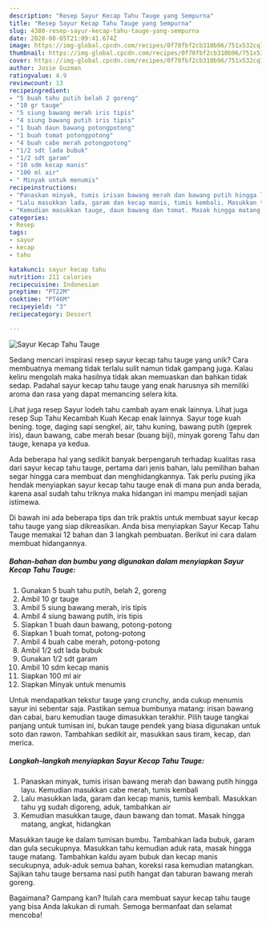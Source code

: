 ```yaml
---
description: "Resep Sayur Kecap Tahu Tauge yang Sempurna"
title: "Resep Sayur Kecap Tahu Tauge yang Sempurna"
slug: 4380-resep-sayur-kecap-tahu-tauge-yang-sempurna
date: 2020-08-05T21:09:41.674Z
image: https://img-global.cpcdn.com/recipes/0f78fbf2cb310b96/751x532cq70/sayur-kecap-tahu-tauge-foto-resep-utama.jpg
thumbnail: https://img-global.cpcdn.com/recipes/0f78fbf2cb310b96/751x532cq70/sayur-kecap-tahu-tauge-foto-resep-utama.jpg
cover: https://img-global.cpcdn.com/recipes/0f78fbf2cb310b96/751x532cq70/sayur-kecap-tahu-tauge-foto-resep-utama.jpg
author: Josie Guzman
ratingvalue: 4.9
reviewcount: 13
recipeingredient:
- "5 buah tahu putih belah 2 goreng"
- "10 gr tauge"
- "5 siung bawang merah iris tipis"
- "4 siung bawang putih iris tipis"
- "1 buah daun bawang potongpotong"
- "1 buah tomat potongpotong"
- "4 buah cabe merah potongpotong"
- "1/2 sdt lada bubuk"
- "1/2 sdt garam"
- "10 sdm kecap manis"
- "100 ml air"
- " Minyak untuk menumis"
recipeinstructions:
- "Panaskan minyak, tumis irisan bawang merah dan bawang putih hingga layu. Kemudian masukkan cabe merah, tumis kembali"
- "Lalu masukkan lada, garam dan kecap manis, tumis kembali. Masukkan tahu yg sudah digoreng, aduk, tambahkan air"
- "Kemudian masukkan tauge, daun bawang dan tomat. Masak hingga matang, angkat, hidangkan"
categories:
- Resep
tags:
- sayur
- kecap
- tahu

katakunci: sayur kecap tahu 
nutrition: 211 calories
recipecuisine: Indonesian
preptime: "PT22M"
cooktime: "PT46M"
recipeyield: "3"
recipecategory: Dessert

---
```



![Sayur Kecap Tahu Tauge](https://img-global.cpcdn.com/recipes/0f78fbf2cb310b96/751x532cq70/sayur-kecap-tahu-tauge-foto-resep-utama.jpg)

Sedang mencari inspirasi resep sayur kecap tahu tauge yang unik? Cara membuatnya memang tidak terlalu sulit namun tidak gampang juga. Kalau keliru mengolah maka hasilnya tidak akan memuaskan dan bahkan tidak sedap. Padahal sayur kecap tahu tauge yang enak harusnya sih memiliki aroma dan rasa yang dapat memancing selera kita.

Lihat juga resep Sayur lodeh tahu cambah ayam enak lainnya. Lihat juga resep Sup Tahu Kecambah Kuah Kecap enak lainnya. Sayur toge kuah bening. toge, daging sapi sengkel, air, tahu kuning, bawang putih (geprek iris), daun bawang, cabe merah besar (buang biji), minyak goreng Tahu dan tauge, kenapa ya kedua.

Ada beberapa hal yang sedikit banyak berpengaruh terhadap kualitas rasa dari sayur kecap tahu tauge, pertama dari jenis bahan, lalu pemilihan bahan segar hingga cara membuat dan menghidangkannya. Tak perlu pusing jika hendak menyiapkan sayur kecap tahu tauge enak di mana pun anda berada, karena asal sudah tahu triknya maka hidangan ini mampu menjadi sajian istimewa.


Di bawah ini ada beberapa tips dan trik praktis untuk membuat sayur kecap tahu tauge yang siap dikreasikan. Anda bisa menyiapkan Sayur Kecap Tahu Tauge memakai 12 bahan dan 3 langkah pembuatan. Berikut ini cara dalam membuat hidangannya.

<!--inarticleads1-->

##### Bahan-bahan dan bumbu yang digunakan dalam menyiapkan Sayur Kecap Tahu Tauge:

1. Gunakan 5 buah tahu putih, belah 2, goreng
1. Ambil 10 gr tauge
1. Ambil 5 siung bawang merah, iris tipis
1. Ambil 4 siung bawang putih, iris tipis
1. Siapkan 1 buah daun bawang, potong-potong
1. Siapkan 1 buah tomat, potong-potong
1. Ambil 4 buah cabe merah, potong-potong
1. Ambil 1/2 sdt lada bubuk
1. Gunakan 1/2 sdt garam
1. Ambil 10 sdm kecap manis
1. Siapkan 100 ml air
1. Siapkan  Minyak untuk menumis


Untuk mendapatkan tekstur tauge yang crunchy, anda cukup menumis sayur ini sebentar saja. Pastikan semua bumbunya matang: irisan bawang dan cabai, baru kemudian tauge dimasukkan terakhir. Pilih tauge tangkai panjang untuk tumisan ini, bukan tauge pendek yang biasa digunakan untuk soto dan rawon. Tambahkan sedikit air, masukkan saus tiram, kecap, dan merica. 

<!--inarticleads2-->

##### Langkah-langkah menyiapkan Sayur Kecap Tahu Tauge:

1. Panaskan minyak, tumis irisan bawang merah dan bawang putih hingga layu. Kemudian masukkan cabe merah, tumis kembali
1. Lalu masukkan lada, garam dan kecap manis, tumis kembali. Masukkan tahu yg sudah digoreng, aduk, tambahkan air
1. Kemudian masukkan tauge, daun bawang dan tomat. Masak hingga matang, angkat, hidangkan


Masukkan tauge ke dalam tumisan bumbu. Tambahkan lada bubuk, garam dan gula secukupnya. Masukkan tahu kemudian aduk rata, masak hingga tauge matang. Tambahkan kaldu ayam bubuk dan kecap manis secukupnya, aduk-aduk semua bahan, koreksi rasa kemudian matangkan. Sajikan tahu tauge bersama nasi putih hangat dan taburan bawang merah goreng. 

Bagaimana? Gampang kan? Itulah cara membuat sayur kecap tahu tauge yang bisa Anda lakukan di rumah. Semoga bermanfaat dan selamat mencoba!
